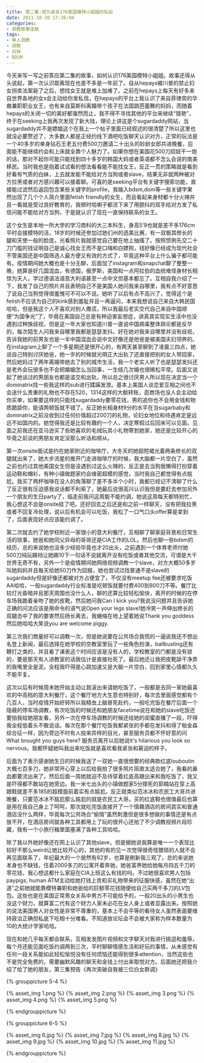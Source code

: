 ```yaml
---
title: 第二集:成为身高176美国模特小姐姐的私奴
date: 2021-10-30 17:36:04
categories:
- 调教故事连载
tags:
- 单人调教
- 调教
- 白妹
- BDSM
---
```


今天来写一写之前答应第二集的故事，如何认识176美国模特小姐姐。故事还得从头说起，第一次认识距离现在也差不多是一年前了。自从hepays被川普的禁止妇女拐卖法案毙了之后，想找女王就是难上加难了。之前在hepays上每天有好多来自世界各地的女s会主动给你发私信，在hepays的平台上我认识了来自菲律宾的华裔兼职职业女王，也有来自莫斯科离婚带个孩子在法国跳芭蕾舞的妈妈，而随着hepays的关闭一切的美好都戛然而止，我不得不寻找其他的平台来继续“猎艳”，终于在seeking上我再次发现了新大陆，理论上讲这是个sugardaddy网站，当sugardaddy并不是嫖娼这个在我上一个帖子里面已经叙述的很清楚了所以这里也就没必要赘述了，大多数人都是正经约线下酒吧吃饭聊天认识对方，正常的玩法是一个40多岁的单身钻石王老五付费500刀邀请二十出头的妙龄女郎共进晚餐，后面能不能继续约会和上床就全靠个人魅力了。如果你想在美国花500刀招妓干一炮的话，那对不起你可能只能找到四十多岁的韩国大妈或者英语都不怎么会说的南美移民。当时我也是抱着试试看的想法看看能不能找女王，反正一贯的策略就是看到好看有气质的白妹，上去就发能不能给对方当狗或者slave，结果无非就两种被对方拉黑或者对方感兴趣可以接着聊。可喜的是seeking平台有关键字搜索功能，直接能过滤然后返回包含某些关键字的profile，我输入bdsm,dom等一些关键字果然出现了几个个人简介里面fetish friendly的女生，而且看起来身材都十分火辣并且一看就是受过良好教育的，我顿时哈喇子都流下来了用颤抖的双手给对方发了私信问能不能给对方当狗，于是就认识了现在一直保持联系的女王。
<!-- more -->
这个女生是本地一所大学的学习商科的大三本科生，身高5‘9也就是差不多176cm平时会接模特的活，18岁的时候还参加过她们州的选美比赛，有一双极其修长的腿和天使一般的脸庞，光看照片我就感觉自己要在地上抽搐了。按照惯例先交二十刀门槛的钱证明自己是诚心找女王而不是口嗨和白嫖狗，钱好像已经成为现代社会不管美国还是中国筛选人最方便又有效的方式了，毕竟这种平台上什么骗子都可能有。疫情期间她大概也是十分无聊，后面加了instagram和snapchat聊了整整一晚，她算是好几国混血，有德国，俄罗斯，美国和一点阿拉伯的血统难怪身材长相惊为天人，学过德语法语意大利语甚至一点中文但基本都忘了。互相自我介绍了一下，我发了自己的照片并且表明自己不是美国人她问我来自哪里，我有点不好意思了说自己当狗觉得很羞愧可不可以不说。她听了以后有点不高兴了，觉得这个是fetish不应该为自己的kink感到羞耻并且一再逼问，本来我想说自己来自大韩民国哈哈，但是我这个人不喜欢对别人撒谎，所以我最后老实交代自己来自中国顺便“为国争光”了，毕竟在美国自己总是有种迫害妄想症，讲真其实现实生活中也没遇到过种族歧视，但是这一年大家也知道川普一直说中国病毒整体舆论都是反华的，每次陌生人问我来自哪里我都是瑟瑟发抖。好在她对我来自哪里并没有歧视，告诉我她的前男友也是一半中国混血会说中文好像还是他爸是被美国夫妇领养的。在instagram上聊了一个多星期还是很开心的，有两天甚至聊到了凌晨三四点，她说自己特别讨厌她爸，她一岁的时候就光明正大出轨了还直接把别的女人带回家，然后她妈过了两年离婚带她去了别的城市生活，我一个老实人听了也是瑟瑟发抖还是老外会玩很多也不会把婚姻怎么当回事，一生结几次婚也很稀松平常。后面又说起了她谈过的男朋友也都是滥交和出轨，所以总之很讨厌男人所以现在决定当一个dominatrix找一些我这样的sub进行蹂躏发泄。基本上美国人谈恋爱互相之间也不会送什么贵重的礼物也不存在520，1314这样的大额转账，逛商场也没人会主动给你买单，如果要这样的只能找sugardaddy要零花钱，男的追你也不会用金钱和物质跪舔你，能请两顿饭就不错了。反正她长相身材9分的水平在当sugarbaby和dominatrix之前没收到过任何价值超过200刀的礼物，论妇女地位和待遇肯定是远远不如国内的。她觉得我还是比较有趣的一个人，决定寒假过后回来可以见面。见面之前我还在亚马逊买了些她喜欢的毛绒玩具小礼物寄到她家，她还是比较开心的毕竟之前谈的男朋友肯定没那么听话和顺从。

第一次onsite面试是约在她家附近的咖啡厅，大冬天的她超短裙光着两条修长的双腿就出来了，她大步流星的推开门走进咖啡厅的时候，我大脑都一片空白了，虽然之前也约过其他美国女生但是没遇到过这么火辣的，反正是去当狗我懒得打扮穿着运动鞋和帽衫，有种小镇做题家约会维密超模的感觉，当时我自己都觉得有点尴尬。我买了两杯咖啡在没人的角落聊了差不多半个小时，我都已经记不清聊了什么了反正很有压迫感我说话都不利索了，她最后说很高兴认识我但是要赶去参加另外一个朋友的生日party了，临走前我问这周能不能约调，她说这周每天都特别忙，我心想这不会是onsite挂了吧。还好回去之后还是和之前一样聊天，没有把我拉黑或者不回复冷处理，说以后有机会可以吃饭，我松了一口气口头offer算是拿到了，后面表现好点应该能约调了。

第二次就去约了她学校附近一家很小的意大利餐厅，互相聊了聊家庭背景和日常生活的琐事，她爸和她同父异母的哥哥还是CIA工作的LOL。然后也聊一些bdsm的经历，总的来说她也没多少经验毕竟也才20出头，之前遇到一个体育老师付她500刀纯玩踢裆让她踢10下一句话不说就离开没有吃饭或者其他交流，可谓是大千世界无奇不有，另外一个是疫情期间她网络视频调教一个slave，对方大概50多岁叫她妈妈并且每天给她50刀作为回报，她也尝试过找普通不是slave的sugardaddy但是好像还都被对方占便宜了，不仅没有meetup fee还被要求吃饭AA哈哈，一般sugardaddy行业标准是吃顿饭就要付费400到800刀不等。餐厅比较灯光昏暗并且那天周围也没什么人，聊的还算比较轻松愉快，离开的时候的在停车场我跪着亲吻了她的皮靴，然后她问我Can I kick you?我说没问题并且告诉她正确的问法应该是用命令的语气说Open your legs slave!她冷笑一声伸出修长的双腿击中了我的要害然后扬长离去，我蜷缩在地上望着她说Thank you goddess然后她哈哈大笑说you are welcome piggy.

第三次我们商量好可以调教一次，但是她说要在公共场合我慌的一逼说我还不想出名登上新闻，最后选择在她学校的空教室里玩了一些角色扮演，ballbusting还有鞭打之类的，并且看了课表这个时间应该是没有人的，学校教室的门都是没有锁的，要是那天有人进教室的话我估计是直接社死了。最后她还让我把皮靴舔干净弄的我嘴里全是泥。全程我吓得是心跳加速又是大脑一片空白，回到家里心情都久久不能平复。

这次以后有时候周末她开始主动让我滚出来请她吃饭了，一般都是去同一家她最喜欢的中高档的意大利餐厅，这个餐厅地方大生意也特别好，每次去里面感觉都有个几百人，当时疫情开始好转所以我精虫上脑冒死赴约，一般吃完饭在餐厅后面一个隐蔽的停车场调教，有次吃饭的时候还和她朋友facetime说在和她的slave吃饭还要拍我给她朋友看，另外一次在停车场调教的时候还给她的闺蜜直播了一段，吓得我全程低着头不敢说话。每次在那个餐厅吃饭我都紧张的手都在发抖和得了帕金森综合征一样，因为旁边不时有人投来异样的目光，甚至服务员都不怀好意的问What brought you guys here? 服务员离开以后她说it's hilarious you look so nervous。我都怀疑她叫我出来吃饭就是喜欢看我紧张和窘迫的样子。

后面为了表示感谢她生日的时候我送了一双她一直很想要的经典款红底louboutin大概七百多刀，她非常开心穿上以后给我拍了很多照片简直太适合她了，我看的鼻血都要流出来了。然后后面一周她就迫不及待穿着红底高跟出来和我吃饭了，我又是吓得都不敢站在她旁边。我一米七出头的小镇做题家5分撑死的郭楠站在穿上高跟鞋就差不多185的超模面前着实有点尴尬。反正就类似范冰冰和农民工大哥共进晚餐，只要范冰冰不尴尬那么尴尬的就是农民工大哥。买的红底鞋也很值最后也算是用在我自己身上了呵呵，那次就吃完饭直接开了一个情趣酒店的房间其实和普通酒店没什么两样，毕竟每次公共场合“偷情”虽然刺激但是很多想做的事情还是有点放不开，在酒店房间就各种工具都用上了玩的很开心还拍了不少调教视频片段珍藏，我有一个小旅行箱里面塞满了各种工具哈哈。

除了我以外她好像还在网上认识了其他slave，但是据她说我算是唯一一个表现比较好不那么weird让她比较开心的，其他的有的见一次觉得很奇怪猥琐的人就不会再见面联系了，年纪最大的一个居然有82岁，也算是刷新我三观了。总的来说她本身也不缺钱，住着2000多刀的公寓开着奔驰，她爸富养她给她每月四五千刀的零花钱，我心想这都什么家庭在CIA上班这么有钱的吗，不过她很喜欢男人包括paypigs, human ATM主动给她打钱上贡和买礼物带来的征服快感，虽然在她“出道”之前她就能靠模特兼职和她爸给的巨额零花钱随便给自己买两千多刀的LV包包。这些也是在美国正常男女关系中男方不可能给予的，一般20出头的小男生也没这个财力，就算富二代有这个财力人家未必花在女人身上或者显露出来。按照她的说法美国男人对女性是非常不尊重的，基本上不会平等的看待女人虽然表面要维持政治正确但私底下吃相十分难看。不知道放论坛会不会被大家称为样本数量为10的大统计学家哈哈。

现在和她几乎每天都会联系，互相发发图片视频和文字聊天对我进行挑逗和羞辱，每个月还能见面吃饭约调两到三次，平时聊聊情感生活和好玩的事情，从未感觉有任何一段关系能如此轻松愉悦没有任何烦恼还能得到很多attention，当然这些也不是完全免费的，需要幽默风趣的聊天和金钱上付出来取悦对方。后面她还把我介绍了给了她的朋友，第三集预告《再次突破自我被三位白女群调》



{% grouppicture 5-4 %}

{% asset_img 1.png %}
{% asset_img 2.png %}
{% asset_img 3.png %}
{% asset_img 4.png %}
{% asset_img 5.png %}

{% endgrouppicture %}



{% grouppicture 6-5 %}

{% asset_img 6.jpg %}
{% asset_img 7.jpg %}
{% asset_img 8.jpg %}
{% asset_img 9.jpg %}
{% asset_img 10.jpg %}
{% asset_img 11.jpg %}

{% endgrouppicture %}
